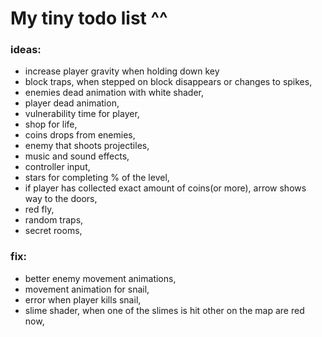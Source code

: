  # My tiny todo list ^^
 ### ideas:
 - increase player gravity when holding down key
 - block traps, when stepped on block disappears or changes to spikes,
 - enemies dead animation with white shader,
 - player dead animation,
 - vulnerability time for player,
 - shop for life,
 - coins drops from enemies,
 - enemy that shoots projectiles,
 - music and sound effects,
 - controller input,
 - stars for completing % of the level,
 - if player has collected exact amount of coins(or more), arrow shows way to the doors,
 - red fly,
 - random traps,
 - secret rooms,


 ### fix:
- better enemy movement animations,
- movement animation for snail,
- error when player kills snail,
- slime shader, when one of the slimes is hit other on the map are red now,

